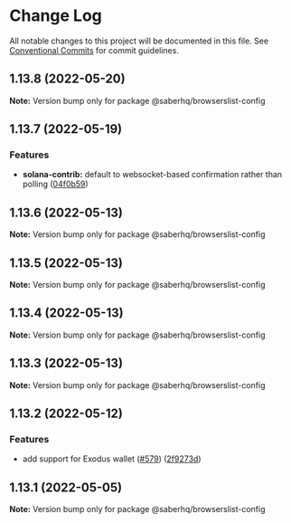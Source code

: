 # Change Log

All notable changes to this project will be documented in this file.
See [Conventional Commits](https://conventionalcommits.org) for commit guidelines.

## 1.13.8 (2022-05-20)

**Note:** Version bump only for package @saberhq/browserslist-config





## 1.13.7 (2022-05-19)


### Features

* **solana-contrib:** default to websocket-based confirmation rather than polling ([04f0b59](https://github.com/saber-hq/saber-common/commit/04f0b59d0cc5174927037e377575c900deb5e36f))





## 1.13.6 (2022-05-13)

**Note:** Version bump only for package @saberhq/browserslist-config





## 1.13.5 (2022-05-13)

**Note:** Version bump only for package @saberhq/browserslist-config





## 1.13.4 (2022-05-13)

**Note:** Version bump only for package @saberhq/browserslist-config





## 1.13.3 (2022-05-13)

**Note:** Version bump only for package @saberhq/browserslist-config





## 1.13.2 (2022-05-12)


### Features

* add support for Exodus wallet ([#579](https://github.com/saber-hq/saber-common/issues/579)) ([2f9273d](https://github.com/saber-hq/saber-common/commit/2f9273d038266cfcbad199b329dda9db1c33fb70))





## 1.13.1 (2022-05-05)

**Note:** Version bump only for package @saberhq/browserslist-config
